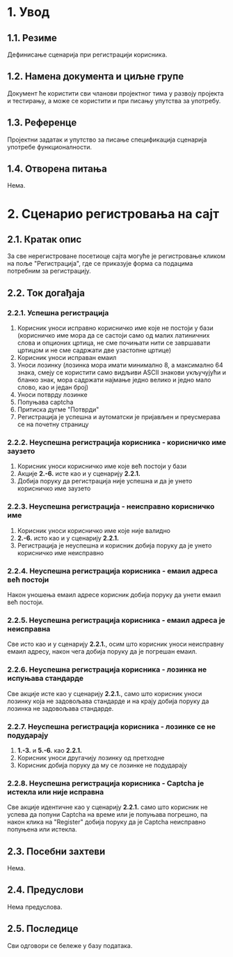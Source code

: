 # 1. Увод
## 1.1. Резиме
Дефинисање сценарија при регистрацији корисника.

## 1.2. Намена документа и циљне групе
Документ ће користити сви чланови пројектног тима у развоју пројекта и тестирању, а може се користити и при писању упутства за употребу.

## 1.3. Референце

Пројектни задатак и упутство за писање спецификација сценарија употребе функционалности.

## 1.4. Отворена питања

Нема.

# 2. Сценарио регистровања на сајт

## 2.1. Кратак опис

За све нерегистроване посетиоце сајта могуће је регистровање кликом на поље "Регистрација", где се приказује форма са подацима потребним за регистрацију.

## 2.2. Ток догађаја
### 2.2.1. Успешна регистрација
1. Корисник уноси исправно корисничко име које не постоји у бази (корисничко име мора да се састоји само од малих латиничних слова и опционих цртица, не сме почињати нити се завршавати цртицом и не сме садржати две узастопне цртице)
2. Корисник уноси исправан емаил
3. Уноси лозинку (лозинка мора имати минимално 8, а максимално 64 знака, смеју се користити само видљиви ASCII знакови укључујући и бланко знак, мора садржати најмање једно велико и једно мало слово, као и један број)
4. Уноси потврду лозинке
5. Попуњава captcha
6. Притиска дугме "Потврди"
7. Регистрација је успешна и аутоматски је пријављен и преусмерава се на почетну страницу

### 2.2.2. Неуспешна регистрација корисника - корисничко име заузето

1. Корисник уноси корисничко име које већ постоји у бази
2. Акције **2.-6.** исте као и у сценарију **2.2.1.**
3. Добија поруку да регистрација није успешна и да је унето корисничко име заузето

### 2.2.3. Неуспешна регистрација - неисправно корисничко име

1. Корисник уноси корисничко име које није валидно
2. **2.-6.** исто као и у сценарију **2.2.1.**
3. Регистрација је неуспешна и корисник добија поруку да је унето корисничко име неисправно

### 2.2.4. Неуспешна регистрација корисника - емаил адреса већ постоји

Након уношења емаил адресе корисник добија поруку да унети емаил већ постоји.

### 2.2.5. Неуспешна регистрација корисника - емаил адреса је неисправна

Све исто као и у сценарију **2.2.1.**, осим што корисник уноси неисправну емаил адресу, након чега добија поруку да је погрешан емаил.

### 2.2.6. Неуспешна регистрација корисника - лозинка не испуњава стандарде

Све акције исте као у сценарију **2.2.1.**, само што корисник уноси лозинку која не задовољава стандарде и на крају
добија поруку да лозинка не задовољава стандарде.

### 2.2.7. Неуспешна регистрација корисника - лозинке се не подударају

1. **1.-3.** и **5.-6.** као **2.2.1.**
2. Корисник уноси другачију лозинку од претходне
3. Корисник добија поруку да му се лозинке не подударају

### 2.2.8. Неуспешна регистрација корисника - Captcha је истекла или није исправна

Све акције идентичне као у сценарију **2.2.1.** само што корисник не успева да попуни Captcha на време
или је попуњава погрешно, па након клика на "Register" добија поруку да је Captcha неисправно попуњена или истекла.

## 2.3. Посебни захтеви

Нема.

## 2.4. Предуслови

Нема предуслова.

## 2.5. Последице

Сви одговори се бележе у базу података.